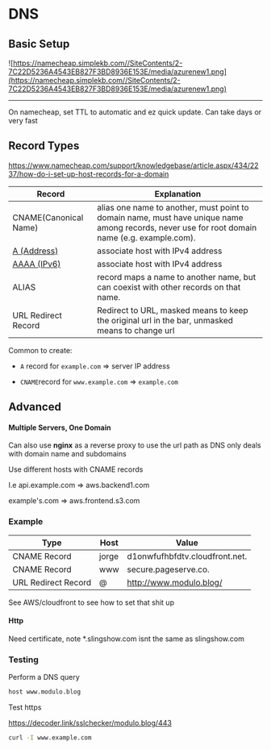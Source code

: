 # DNS

## Basic Setup

![https://namecheap.simplekb.com//SiteContents/2-7C22D5236A4543EB827F3BD8936E153E/media/azurenew1.png](https://namecheap.simplekb.com//SiteContents/2-7C22D5236A4543EB827F3BD8936E153E/media/azurenew1.png)

****

On namecheap, set TTL to automatic and ez quick update. Can take days or very fast

## Record Types

https://www.namecheap.com/support/knowledgebase/article.aspx/434/2237/how-do-i-set-up-host-records-for-a-domain

| Record                                                       | Explanation                                                  |
| ------------------------------------------------------------ | ------------------------------------------------------------ |
| CNAME(Canonical Name)                                        | alias one name to another, must point to  domain name, must have unique name among records, never use for root domain name (e.g. example.com). |
| [A (Address)](https://www.namecheap.com/support/knowledgebase/article.aspx/319/2237/how-can-i-set-up-an-a-address-record-for-my-domain) | associate host with IPv4 address                             |
| [AAAA (IPv6)](https://www.namecheap.com/support/knowledgebase/article.aspx/319/2237/how-can-i-set-up-an-a-address-record-for-my-domain) | associate host with IPv4 address                             |
| ALIAS                                                        | record maps a name to another name, but can coexist with other records on that name. |
| URL Redirect Record                                          | Redirect to URL, masked means to keep the original url in the bar, unmasked means to change url |

Common to create: 

-  `A` record for `example.com` => server IP address

-  `CNAME`record for `www.example.com` => `example.com`

## Advanced

#### Multiple Servers, One Domain

Can also use **nginx** as a reverse proxy to use the url path as DNS only deals with domain name and subdomains

Use different hosts with CNAME records

I.e api.example.com => aws.backend1.com 

example's.com => aws.frontend.s3.com

### Example

| Type                | Host  | Value                          |
| ------------------- | ----- | ------------------------------ |
| CNAME Record        | jorge | d1onwfufhbfdtv.cloudfront.net. |
| CNAME Record        | www   | secure.pageserve.co.           |
| URL Redirect Record | @     | http://www.modulo.blog/        |

See AWS/cloudfront to see how to set that shit up

#### Http

Need certificate, note *.slingshow.com isnt the same as slingshow.com

### Testing

Perform a DNS query

```bash
host www.modulo.blog
```

Test https

https://decoder.link/sslchecker/modulo.blog/443

```bash
curl -I www.example.com
```


